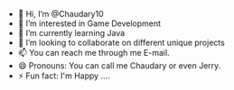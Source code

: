 - 👋 Hi, I’m @Chaudary10
- 👀 I’m interested in Game Development
- 🌱 I’m currently learning Java
- 💞️ I’m looking to collaborate on different unique projects
- 📫 You can reach me through me E-mail.
- 😄 Pronouns: You can call me Chaudary or even Jerry.
- ⚡ Fun fact: I'm Happy ....

<!---
Chaudary10/Chaudary10 is a ✨ special ✨ repository because its `README.md` (this file) appears on your GitHub profile.
You can click the Preview link to take a look at your changes.
--->
